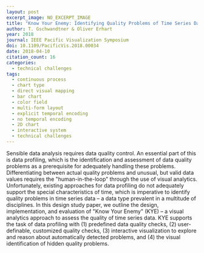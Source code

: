 ```yaml
---
layout: post
excerpt_image: NO_EXCERPT_IMAGE
title: "Know Your Enemy: Identifying Quality Problems of Time Series Data"
author: T. Gschwandtner & Oliver Erhart
year: 2018
journal: IEEE Pacific Visualization Symposium
doi: 10.1109/PacificVis.2018.00034
date: 2018-04-10
citation_count: 16
categories:
  - technical challenges
tags:
  - continuous process
  - chart type
  - direct visual mapping
  - bar chart
  - color field
  - multi-form layout
  - explicit temporal encoding
  - no temporal encoding
  - 2D chart
  - interactive system
  - technical challenges
---
```

Sensible data analysis requires data quality control. An essential part of this is data profiling, which is the identification and assessment of data quality problems as a prerequisite for adequately handling these problems. Differentiating between actual quality problems and unusual, but valid data values requires the "human-in-the-loop" through the use of visual analytics. Unfortunately, existing approaches for data profiling do not adequately support the special characteristics of time, which is imperative to identify quality problems in time series data – a data type prevalent in a multitude of disciplines. In this design study paper, we outline the design, implementation, and evaluation of "Know Your Enemy" (KYE) – a visual analytics approach to assess the quality of time series data. KYE supports the task of data profiling with (1) predefined data quality checks, (2) user-definable, customized quality checks, (3) interactive visualization to explore and reason about automatically detected problems, and (4) the visual identification of hidden quality problems.
